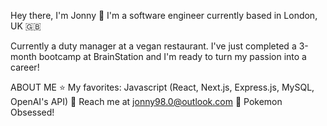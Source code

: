 

Hey there, I'm Jonny 👋
I'm a software engineer currently based in London, UK 🇬🇧 

Currently a duty manager at a vegan restaurant.
I've just completed a 3-month bootcamp at BrainStation and I'm ready to turn my passion into a career!

ABOUT ME
⭐ My favorites: Javascript (React, Next.js, Express.js, MySQL, OpenAI's API)
📧 Reach me at jonny98.0@outlook.com
🦖 Pokemon Obsessed!

